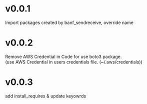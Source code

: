 # v0.0.1
Import packages created by banf_sendreceive, override name  

# v0.0.2
Remove AWS Credential in Code for use boto3 package.  
(use AWS Credential in users credentials file. (~/.aws/credentials))

# v0.0.3
add install_requires & update keyowrds